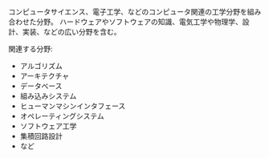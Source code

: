 コンピュータサイエンス、電子工学、などのコンピュータ関連の工学分野を組み合わせた分野。
ハードウェアやソフトウェアの知識、電気工学や物理学、設計、実装、などの広い分野を含む。

関連する分野:

- アルゴリズム
- アーキテクチャ
- データベース
- 組み込みシステム
- ヒューマンマシンインタフェース
- オペレーティングシステム
- ソフトウェア工学
- 集積回路設計
- など

